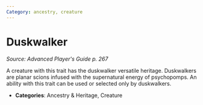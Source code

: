 ```yaml
---
Category: ancestry, creature
---
```

# Duskwalker  
*Source: Advanced Player's Guide p. 267*  

A creature with this trait has the duskwalker versatile heritage. Duskwalkers are planar scions infused with the supernatural energy of psychopomps. An ability with this trait can be used or selected only by duskwalkers.

- **Categories**: Ancestry & Heritage, Creature